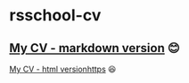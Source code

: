 # rsschool-cv

[My CV - markdown version](https://annaAzh.github.io/rsschool-cv/cv) :blush:
---
[My CV - html versionhttps](https://annaAzh.github.io/rsschool-cv/) :laughing: